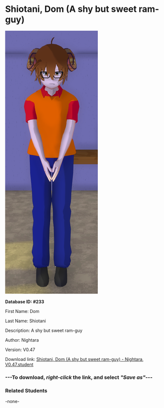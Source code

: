 # Shiotani, Dom (A shy but sweet ram-guy)

<img src="Files/Shiotani, Dom (A shy but sweet ram-guy).png" title="Shiotani, Dom (A shy but sweet ram-guy) - Nightara, V0.47">

**Database ID: #233**

First Name: Dom

Last Name: Shiotani

Description: A shy but sweet ram-guy

Author: Nightara

Version: V0.47

Download link: <a href="https://raw.githubusercontent.com/Arbiter1223/Daigaku-Gurashi-Custom-Students/master/Students/Files/Shiotani%2C%20Dom%20(A%20shy%20but%20sweet%20ram-guy)%20-%20Nightara%2C%20V0.47.student">Shiotani, Dom (A shy but sweet ram-guy) - Nightara, V0.47.student</a>

### ---**To download, _right-click_ the link, and select _"Save as"_**---

### Related Students

-none-

